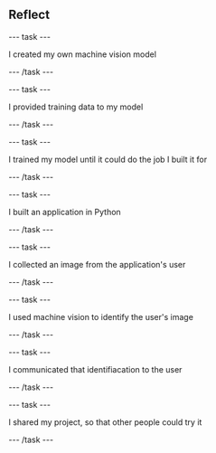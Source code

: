 ## Reflect
--- task ---

I created my own machine vision model

--- /task ---

--- task ---

I provided training data to my model

--- /task ---

--- task ---

I trained my model until it could do the job I built it for

--- /task ---

--- task ---

I built an application in Python

--- /task ---

--- task ---

I collected an image from the application's user

--- /task ---

--- task ---

I used machine vision to identify the user's image

--- /task ---

--- task ---

I communicated that identifiacation to the user

--- /task ---

--- task ---

I shared my project, so that other people could try it

--- /task ---